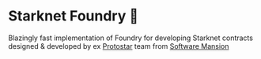 # Starknet Foundry 🔨

Blazingly fast implementation of Foundry for developing Starknet contracts designed & developed by ex [Protostar](https://github.com/software-mansion/protostar) team from [Software Mansion](https://github.com/software-mansion/protostar)
